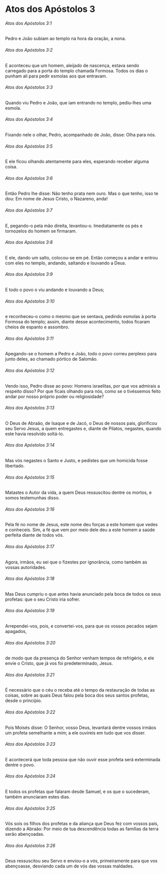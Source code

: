 # Atos dos Apóstolos 3

###### Atos dos Apóstolos 3:1

Pedro e João subiam ao templo na hora da oração, a nona.

###### Atos dos Apóstolos 3:2

E aconteceu que um homem, aleijado de nascença, estava sendo carregado para a porta do templo chamada Formosa. Todos os dias o punham ali para pedir esmolas aos que entravam.

###### Atos dos Apóstolos 3:3

Quando viu Pedro e João, que iam entrando no templo, pediu-lhes uma esmola.

###### Atos dos Apóstolos 3:4

Fixando nele o olhar, Pedro, acompanhado de João, disse: Olha para nós.

###### Atos dos Apóstolos 3:5

E ele ficou olhando atentamente para eles, esperando receber alguma coisa.

###### Atos dos Apóstolos 3:6

Então Pedro lhe disse: Não tenho prata nem ouro. Mas o que tenho, isso te dou: Em nome de Jesus Cristo, o Nazareno, anda!

###### Atos dos Apóstolos 3:7

E, pegando-o pela mão direita, levantou-o. Imediatamente os pés e tornozelos do homem se firmaram.

###### Atos dos Apóstolos 3:8

E ele, dando um salto, colocou-se em pé. Então começou a andar e entrou com eles no templo, andando, saltando e louvando a Deus.

###### Atos dos Apóstolos 3:9

E todo o povo o viu andando e louvando a Deus;

###### Atos dos Apóstolos 3:10

e reconheceu-o como o mesmo que se sentava, pedindo esmolas à porta Formosa do templo; assim, diante desse acontecimento, todos ficaram cheios de espanto e assombro.

###### Atos dos Apóstolos 3:11

Apegando-se o homem a Pedro e João, todo o povo correu perplexo para junto deles, ao chamado pórtico de Salomão.

###### Atos dos Apóstolos 3:12

Vendo isso, Pedro disse ao povo: Homens israelitas, por que vos admirais a respeito disso? Por que ficais olhando para nós, como se o tivéssemos feito andar por nosso próprio poder ou religiosidade?

###### Atos dos Apóstolos 3:13

O Deus de Abraão, de Isaque e de Jacó, o Deus de nossos pais, glorificou seu Servo Jesus, a quem entregastes e, diante de Pilatos, negastes, quando este havia resolvido soltá-lo.

###### Atos dos Apóstolos 3:14

Mas vós negastes o Santo e Justo, e pedistes que um homicida fosse libertado.

###### Atos dos Apóstolos 3:15

Matastes o Autor da vida, a quem Deus ressuscitou dentre os mortos, e somos testemunhas disso.

###### Atos dos Apóstolos 3:16

Pela fé no nome de Jesus, este nome deu forças a este homem que vedes e conheceis. Sim, a fé que vem por meio dele deu a este homem a saúde perfeita diante de todos vós.

###### Atos dos Apóstolos 3:17

Agora, irmãos, eu sei que o fizestes por ignorância, como também as vossas autoridades.

###### Atos dos Apóstolos 3:18

Mas Deus cumpriu o que antes havia anunciado pela boca de todos os seus profetas: que o seu Cristo iria sofrer.

###### Atos dos Apóstolos 3:19

Arrependei-vos, pois, e convertei-vos, para que os vossos pecados sejam apagados,

###### Atos dos Apóstolos 3:20

de modo que da presença do Senhor venham tempos de refrigério, e ele envie o Cristo, que já vos foi predeterminado, Jesus.

###### Atos dos Apóstolos 3:21

É necessário que o céu o receba até o tempo da restauração de todas as coisas, sobre as quais Deus falou pela boca dos seus santos profetas, desde o princípio.

###### Atos dos Apóstolos 3:22

Pois Moisés disse: O Senhor, vosso Deus, levantará dentre vossos irmãos um profeta semelhante a mim; a ele ouvireis em tudo que vos disser.

###### Atos dos Apóstolos 3:23

E acontecerá que toda pessoa que não ouvir esse profeta será exterminada dentre o povo.

###### Atos dos Apóstolos 3:24

E todos os profetas que falaram desde Samuel, e os que o sucederam, também anunciaram estes dias.

###### Atos dos Apóstolos 3:25

Vós sois os filhos dos profetas e da aliança que Deus fez com vossos pais, dizendo a Abraão: Por meio de tua descendência todas as famílias da terra serão abençoadas.

###### Atos dos Apóstolos 3:26

Deus ressuscitou seu Servo e enviou-o a vós, primeiramente para que vos abençoasse, desviando cada um de vós das vossas maldades.

